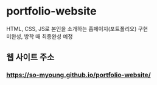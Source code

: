 # portfolio-website
HTML, CSS, JS로 본인을 소개하는 홈페이지(포트폴리오) 구현<br>
미완성, 방학 때 최종완성 예정

## 웹 사이트 주소
### https://so-myoung.github.io/portfolio-website/
